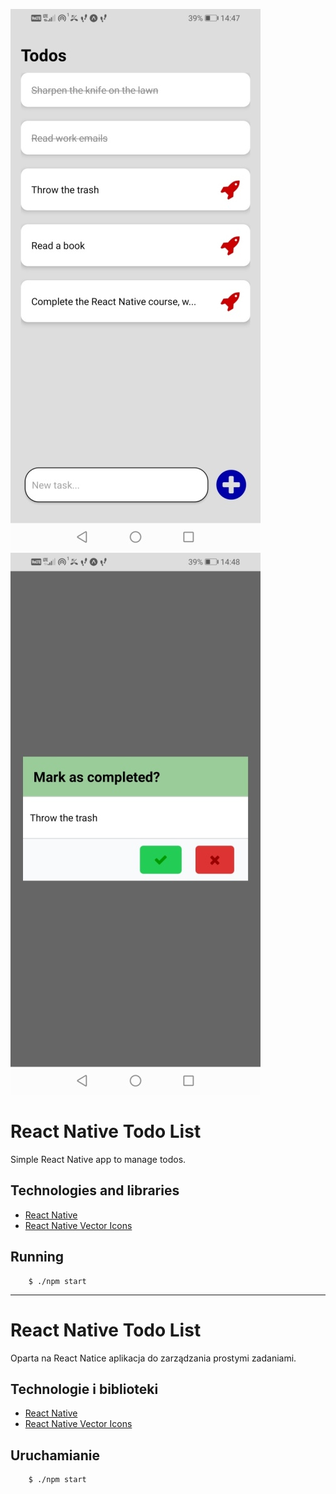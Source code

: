 ![Screenshot](./images/screen1.jpg)
![Screenshot](./images/screen2.jpg)

# React Native Todo List

Simple React Native app to manage todos.

## Technologies and libraries

* [React Native](https://reactnative.dev/)
* [React Native Vector Icons](https://github.com/oblador/react-native-vector-icons)

## Running

```
	$ ./npm start
```

***

# React Native Todo List

Oparta na React Natice aplikacja do zarządzania prostymi zadaniami.

## Technologie i biblioteki

* [React Native](https://reactnative.dev/)
* [React Native Vector Icons](https://github.com/oblador/react-native-vector-icons)

## Uruchamianie

```
	$ ./npm start
```
